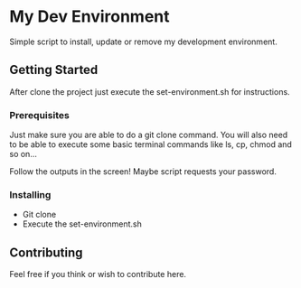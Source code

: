 # My Dev Environment

Simple script to install, update or remove my development environment.

## Getting Started

After clone the project just execute the set-environment.sh for instructions.

### Prerequisites

Just make sure you are able to do a git clone command.
You will also need to be able to execute some basic terminal commands like ls, cp, chmod and so on...

Follow the outputs in the screen! Maybe script requests your password.

### Installing

- Git clone
- Execute the set-environment.sh

## Contributing

Feel free if you think or wish to contribute here.

